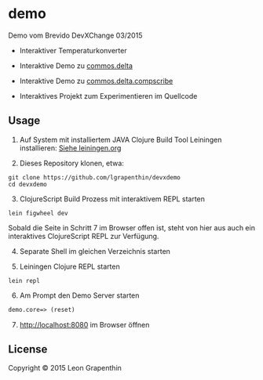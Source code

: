 # demo

Demo vom Brevido DevXChange 03/2015

- Interaktiver Temperaturkonverter
- Interaktive Demo zu [commos.delta](https://github.com/commos/delta)
- Interaktive Demo zu [commos.delta.compscribe](https://github.com/commos/delta.compscribe)

- Interaktives Projekt zum Experimentieren im Quellcode

## Usage

1. Auf System mit installiertem JAVA Clojure Build Tool Leiningen installieren:
[Siehe leiningen.org](http://leiningen.org/#install)

2. Dieses Repository klonen, etwa:

```
git clone https://github.com/lgrapenthin/devxdemo
cd devxdemo
```

3. ClojureScript Build Prozess mit interaktivem REPL starten
```
lein figwheel dev
```
Sobald die Seite in Schritt 7 im Browser offen ist, steht von hier aus auch ein interaktives ClojureScript REPL zur Verfügung.

4. Separate Shell im gleichen Verzeichnis starten

5. Leiningen Clojure REPL starten
```
lein repl
```

6. Am Prompt den Demo Server starten
```clojure
demo.core=> (reset)
```

7. [http://localhost:8080](http://localhost:8080) im Browser öffnen


## License

Copyright © 2015 Leon Grapenthin